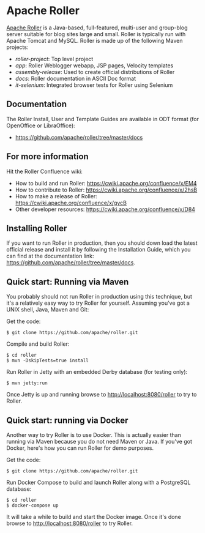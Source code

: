  
# Apache Roller

[Apache Roller](http://roller.apache.org) is a Java-based, full-featured, multi-user and group-blog server suitable for blog sites large and small.
Roller is typically run with Apache Tomcat and MySQL.
Roller is made up of the following Maven projects:

* _roller-project_:         Top level project
* _app_:                    Roller Weblogger webapp, JSP pages, Velocity templates
* _assembly-release_:       Used to create official distributions of Roller
* _docs_:                   Roller documentation in ASCII Doc format
* _it-selenium_:            Integrated browser tests for Roller using Selenium

## Documentation

The Roller Install, User and Template Guides are available in ODT format (for OpenOffice or LibraOffice):

* <https://github.com/apache/roller/tree/master/docs>

## For more information

Hit the Roller Confluence wiki:

* How to build and run Roller: <https://cwiki.apache.org/confluence/x/EM4>
* How to contribute to Roller: <https://cwiki.apache.org/confluence/x/2hsB>
* How to make a release of Roller: <https://cwiki.apache.org/confluence/x/gycB>
* Other developer resources: <https://cwiki.apache.org/confluence/x/D84>


## Installing Roller 

If you want to run Roller in production, then you should down load the latest official release and install it by following the Installation Guide, which you can find at the documentation link: <https://github.com/apache/roller/tree/master/docs>.


## Quick start: Running via Maven

You probably should not run Roller in production using this technique, but it's a relatively easy way to try Roller for yourself. 
Assuming you've got a UNIX shell, Java, Maven and Git:

Get the code:

    $ git clone https://github.com/apache/roller.git

Compile and build Roller:

    $ cd roller
    $ mvn -DskipTests=true install

Run Roller in Jetty with an embedded Derby database (for testing only):

    $ mvn jetty:run

Once Jetty is up and running browse to <http://localhost:8080/roller> to try to Roller.


## Quick start: running via Docker

Another way to try Roller is to use Docker. 
This is actually easier than running via Maven because you do not need Maven or Java. 
If you've got Docker, here's how you can run Roller for demo purposes.

Get the code:

    $ git clone https://github.com/apache/roller.git

Run Docker Compose to build and launch Roller along with a PostgreSQL database:

    $ cd roller
    $ docker-compose up
    
It will take a while to build and start the Docker image. 
Once it's done browse to <http://localhost:8080/roller> to try Roller.
